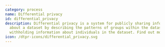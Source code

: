 ```yaml
---
category: process
name: Differential privacy
id: differential_privacy
description: Differential privacy is a system for publicly sharing information
  about a dataset by describing the patterns of groups within the dataset while
  withholding information about individuals in the dataset. Find out more [here](https://en.wikipedia.org/wiki/Differential_privacy).
icon: /dtpr-icons/differential_privacy.svg
---
```

